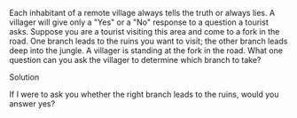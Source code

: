 Each inhabitant of a remote village always tells the truth or always lies. A villager will give only a "Yes" or a "No" response to a question a tourist asks. Suppose you are a tourist visiting this area and come to a fork in the road. One branch leads to the ruins you want to visit; the other branch leads deep into the jungle. A villager is standing at the fork in the road. What one question can you ask the villager to determine which branch to take?

Solution

If I were to ask you whether the right branch leads to the ruins, would you answer yes?